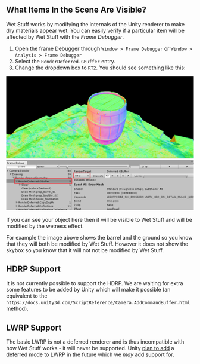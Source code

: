 ## What Items In the Scene Are Visible?

Wet Stuff works by modifying the internals of the Unity renderer to make dry materials appear wet. You can easily verify if a particular item will be affected by Wet Stuff with the _Frame Debugger_.

1. Open the frame Debugger through `Window > Frame Debugger` or `Window > Analysis > Frame Debugger`
2. Select the `RenderDeferred.GBuffer` entry.
3. Change the dropdown box to `RT2`. You should see something like this:

![GBuffer Barrel](../images/GBufferNormals.png)

If you can see your object here then it will be visible to Wet Stuff and will be modified by the wetness effect.

For example the image above shows the barrel and the ground so you know that they will both be modified by Wet Stuff. However it does not show the skybox so you know that it will not not be modified by Wet Stuff.

## HDRP Support

It is not currently possible to support the HDRP. We are waiting for extra some features to be added by Unity which will make it possible (an equivalent to the `https://docs.unity3d.com/ScriptReference/Camera.AddCommandBuffer.html` method).

## LWRP Support

The basic LWRP is not a deferred renderer and is thus incompatible with how Wet Stuff works - it will never be supported. Unity [plan to add](https://docs.unity3d.com/Packages/com.unity.render-pipelines.lightweight@5.10/manual/faq.html#does-lwrp-support-a-deferred-renderer) a deferred mode to LWRP in the future which we _may_ add support for.